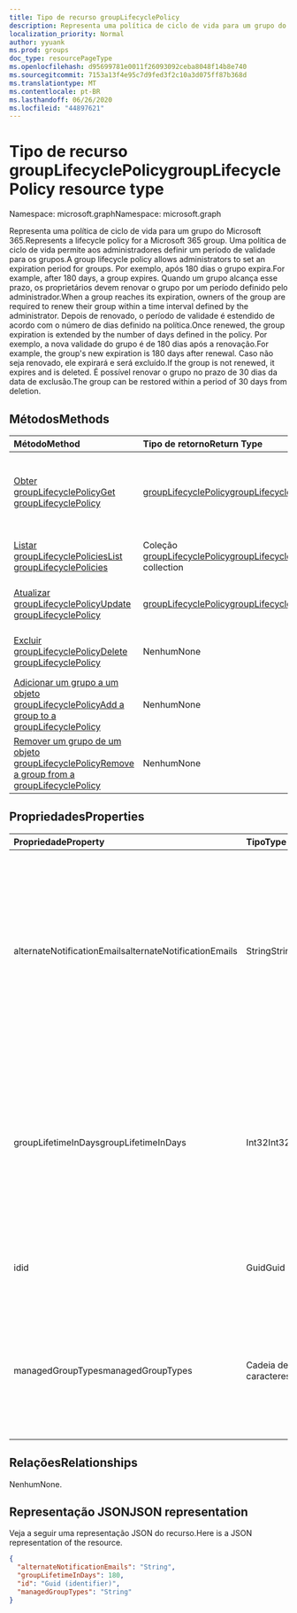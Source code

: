 ```yaml
---
title: Tipo de recurso groupLifecyclePolicy
description: Representa uma política de ciclo de vida para um grupo do Microsoft 365.
localization_priority: Normal
author: yyuank
ms.prod: groups
doc_type: resourcePageType
ms.openlocfilehash: d95699781e0011f26093092ceba8048f14b8e740
ms.sourcegitcommit: 7153a13f4e95c7d9fed3f2c10a3d075ff87b368d
ms.translationtype: MT
ms.contentlocale: pt-BR
ms.lasthandoff: 06/26/2020
ms.locfileid: "44897621"
---
```

# <a name="grouplifecyclepolicy-resource-type"></a><span data-ttu-id="86aa5-103">Tipo de recurso groupLifecyclePolicy</span><span class="sxs-lookup"><span data-stu-id="86aa5-103">groupLifecyclePolicy resource type</span></span>

<span data-ttu-id="86aa5-104">Namespace: microsoft.graph</span><span class="sxs-lookup"><span data-stu-id="86aa5-104">Namespace: microsoft.graph</span></span>

<span data-ttu-id="86aa5-105">Representa uma política de ciclo de vida para um grupo do Microsoft 365.</span><span class="sxs-lookup"><span data-stu-id="86aa5-105">Represents a lifecycle policy for a Microsoft 365 group.</span></span> <span data-ttu-id="86aa5-106">Uma política de ciclo de vida permite aos administradores definir um período de validade para os grupos.</span><span class="sxs-lookup"><span data-stu-id="86aa5-106">A group lifecycle policy allows administrators to set an expiration period for groups.</span></span> <span data-ttu-id="86aa5-107">Por exemplo, após 180 dias o grupo expira.</span><span class="sxs-lookup"><span data-stu-id="86aa5-107">For example, after 180 days, a group expires.</span></span> <span data-ttu-id="86aa5-108">Quando um grupo alcança esse prazo, os proprietários devem renovar o grupo por um período definido pelo administrador.</span><span class="sxs-lookup"><span data-stu-id="86aa5-108">When a group reaches its expiration, owners of the group are required to renew their group within a time interval defined by the administrator.</span></span> <span data-ttu-id="86aa5-109">Depois de renovado, o período de validade é estendido de acordo com o número de dias definido na política.</span><span class="sxs-lookup"><span data-stu-id="86aa5-109">Once renewed, the group expiration is extended by the number of days defined in the policy.</span></span> <span data-ttu-id="86aa5-110">Por exemplo, a nova validade do grupo é de 180 dias após a renovação.</span><span class="sxs-lookup"><span data-stu-id="86aa5-110">For example, the group's new expiration is 180 days after renewal.</span></span> <span data-ttu-id="86aa5-111">Caso não seja renovado, ele expirará e será excluído.</span><span class="sxs-lookup"><span data-stu-id="86aa5-111">If the group is not renewed, it expires and is deleted.</span></span> <span data-ttu-id="86aa5-112">É possível renovar o grupo no prazo de 30 dias da data de exclusão.</span><span class="sxs-lookup"><span data-stu-id="86aa5-112">The group can be restored within a period of 30 days from deletion.</span></span>

## <a name="methods"></a><span data-ttu-id="86aa5-113">Métodos</span><span class="sxs-lookup"><span data-stu-id="86aa5-113">Methods</span></span>

| <span data-ttu-id="86aa5-114">Método</span><span class="sxs-lookup"><span data-stu-id="86aa5-114">Method</span></span> | <span data-ttu-id="86aa5-115">Tipo de retorno</span><span class="sxs-lookup"><span data-stu-id="86aa5-115">Return Type</span></span> | <span data-ttu-id="86aa5-116">Descrição</span><span class="sxs-lookup"><span data-stu-id="86aa5-116">Description</span></span> |
|:---------------|:--------|:----------|
|[<span data-ttu-id="86aa5-117">Obter groupLifecyclePolicy</span><span class="sxs-lookup"><span data-stu-id="86aa5-117">Get groupLifecyclePolicy</span></span>](../api/grouplifecyclepolicy-get.md) | [<span data-ttu-id="86aa5-118">groupLifecyclePolicy</span><span class="sxs-lookup"><span data-stu-id="86aa5-118">groupLifecyclePolicy</span></span>](grouplifecyclepolicy.md) |<span data-ttu-id="86aa5-119">Leia as propriedades e os relacionamentos de um objeto groupLifecyclePolicy.</span><span class="sxs-lookup"><span data-stu-id="86aa5-119">Read properties and relationships of a groupLifecyclePolicy object.</span></span>|
|[<span data-ttu-id="86aa5-120">Listar groupLifecyclePolicies</span><span class="sxs-lookup"><span data-stu-id="86aa5-120">List groupLifecyclePolicies</span></span>](../api/grouplifecyclepolicy-list.md) | <span data-ttu-id="86aa5-121">Coleção [groupLifecyclePolicy](grouplifecyclepolicy.md)</span><span class="sxs-lookup"><span data-stu-id="86aa5-121">[groupLifecyclePolicy](grouplifecyclepolicy.md) collection</span></span> | <span data-ttu-id="86aa5-122">Listar todos os objetos groupLifecyclePolicies.</span><span class="sxs-lookup"><span data-stu-id="86aa5-122">List all the groupLifecyclePolicies.</span></span> |
|[<span data-ttu-id="86aa5-123">Atualizar groupLifecyclePolicy</span><span class="sxs-lookup"><span data-stu-id="86aa5-123">Update groupLifecyclePolicy</span></span>](../api/grouplifecyclepolicy-update.md) | [<span data-ttu-id="86aa5-124">groupLifecyclePolicy</span><span class="sxs-lookup"><span data-stu-id="86aa5-124">groupLifecyclePolicy</span></span>](grouplifecyclepolicy.md) | <span data-ttu-id="86aa5-125">Atualizar um objeto groupLifecyclePolicy.</span><span class="sxs-lookup"><span data-stu-id="86aa5-125">Update a groupLifecyclePolicy object.</span></span> |
|[<span data-ttu-id="86aa5-126">Excluir groupLifecyclePolicy</span><span class="sxs-lookup"><span data-stu-id="86aa5-126">Delete groupLifecyclePolicy</span></span>](../api/grouplifecyclepolicy-delete.md) | <span data-ttu-id="86aa5-127">Nenhum</span><span class="sxs-lookup"><span data-stu-id="86aa5-127">None</span></span> | <span data-ttu-id="86aa5-128">Excluir um objeto groupLifecyclePolicy.</span><span class="sxs-lookup"><span data-stu-id="86aa5-128">Delete a groupLifecyclePolicy object.</span></span> |
|[<span data-ttu-id="86aa5-129">Adicionar um grupo a um objeto groupLifecyclePolicy</span><span class="sxs-lookup"><span data-stu-id="86aa5-129">Add a group to a groupLifecyclePolicy</span></span>](../api/grouplifecyclepolicy-addgroup.md)|<span data-ttu-id="86aa5-130">Nenhum</span><span class="sxs-lookup"><span data-stu-id="86aa5-130">None</span></span>| <span data-ttu-id="86aa5-131">Adicionar um grupo a uma política de ciclo de vida</span><span class="sxs-lookup"><span data-stu-id="86aa5-131">Add a group to a lifecycle policy</span></span> |
|[<span data-ttu-id="86aa5-132">Remover um grupo de um objeto groupLifecyclePolicy</span><span class="sxs-lookup"><span data-stu-id="86aa5-132">Remove a group from a groupLifecyclePolicy</span></span>](../api/grouplifecyclepolicy-removegroup.md)|<span data-ttu-id="86aa5-133">Nenhum</span><span class="sxs-lookup"><span data-stu-id="86aa5-133">None</span></span>| <span data-ttu-id="86aa5-134">Remover um grupo de uma política de ciclo de vida.</span><span class="sxs-lookup"><span data-stu-id="86aa5-134">Remove a group to a lifecycle policy.</span></span> |

## <a name="properties"></a><span data-ttu-id="86aa5-135">Propriedades</span><span class="sxs-lookup"><span data-stu-id="86aa5-135">Properties</span></span>

| <span data-ttu-id="86aa5-136">Propriedade</span><span class="sxs-lookup"><span data-stu-id="86aa5-136">Property</span></span> | <span data-ttu-id="86aa5-137">Tipo</span><span class="sxs-lookup"><span data-stu-id="86aa5-137">Type</span></span> | <span data-ttu-id="86aa5-138">Descrição</span><span class="sxs-lookup"><span data-stu-id="86aa5-138">Description</span></span> |
|:---------------|:--------|:----------|
|<span data-ttu-id="86aa5-139">alternateNotificationEmails</span><span class="sxs-lookup"><span data-stu-id="86aa5-139">alternateNotificationEmails</span></span>|<span data-ttu-id="86aa5-140">String</span><span class="sxs-lookup"><span data-stu-id="86aa5-140">String</span></span>| <span data-ttu-id="86aa5-141">Lista de endereços de email para o envio de notificações para grupos sem proprietários.</span><span class="sxs-lookup"><span data-stu-id="86aa5-141">List of email address to send notifications for groups without owners.</span></span> <span data-ttu-id="86aa5-142">É possível definir vários endereços de email separando-os com ponto-e-vírgula.</span><span class="sxs-lookup"><span data-stu-id="86aa5-142">Multiple email address can be defined by separating email address with a semicolon.</span></span> |
|<span data-ttu-id="86aa5-143">groupLifetimeInDays</span><span class="sxs-lookup"><span data-stu-id="86aa5-143">groupLifetimeInDays</span></span>|<span data-ttu-id="86aa5-144">Int32</span><span class="sxs-lookup"><span data-stu-id="86aa5-144">Int32</span></span>| <span data-ttu-id="86aa5-145">Número de dias antes que um grupo expire e precise ser renovado.</span><span class="sxs-lookup"><span data-stu-id="86aa5-145">Number of days before a group expires and needs to be renewed.</span></span> <span data-ttu-id="86aa5-146">Após renová-lo, o período de validade é estendido de acordo com o número de dias definido.</span><span class="sxs-lookup"><span data-stu-id="86aa5-146">Once renewed, the group expiration is extended by the number of days defined.</span></span> |
|<span data-ttu-id="86aa5-147">id</span><span class="sxs-lookup"><span data-stu-id="86aa5-147">id</span></span>|<span data-ttu-id="86aa5-148">Guid</span><span class="sxs-lookup"><span data-stu-id="86aa5-148">Guid</span></span>| <span data-ttu-id="86aa5-149">Um identificador exclusivo de uma política.</span><span class="sxs-lookup"><span data-stu-id="86aa5-149">A unique identifier for a policy.</span></span> <span data-ttu-id="86aa5-150">Somente leitura.</span><span class="sxs-lookup"><span data-stu-id="86aa5-150">Read-only.</span></span>|
|<span data-ttu-id="86aa5-151">managedGroupTypes</span><span class="sxs-lookup"><span data-stu-id="86aa5-151">managedGroupTypes</span></span>|<span data-ttu-id="86aa5-152">Cadeia de caracteres</span><span class="sxs-lookup"><span data-stu-id="86aa5-152">String</span></span>| <span data-ttu-id="86aa5-153">O tipo de grupo ao qual se aplica a política de expiração.</span><span class="sxs-lookup"><span data-stu-id="86aa5-153">The group type for which the expiration policy applies.</span></span> <span data-ttu-id="86aa5-154">Os valores possíveis são **All**, **Selected** ou **None**.</span><span class="sxs-lookup"><span data-stu-id="86aa5-154">Possible values are **All**, **Selected** or **None**.</span></span> |

## <a name="relationships"></a><span data-ttu-id="86aa5-155">Relações</span><span class="sxs-lookup"><span data-stu-id="86aa5-155">Relationships</span></span>

<span data-ttu-id="86aa5-156">Nenhum</span><span class="sxs-lookup"><span data-stu-id="86aa5-156">None.</span></span>

## <a name="json-representation"></a><span data-ttu-id="86aa5-157">Representação JSON</span><span class="sxs-lookup"><span data-stu-id="86aa5-157">JSON representation</span></span>

<span data-ttu-id="86aa5-158">Veja a seguir uma representação JSON do recurso.</span><span class="sxs-lookup"><span data-stu-id="86aa5-158">Here is a JSON representation of the resource.</span></span>

<!--{
  "blockType": "resource",
  "optionalProperties": [],
  "keyProperty": "id",
  "baseType": "microsoft.graph.entity",
  "@odata.type": "microsoft.graph.groupLifecyclePolicy"
}-->

```json
{
  "alternateNotificationEmails": "String",
  "groupLifetimeInDays": 180,
  "id": "Guid (identifier)",
  "managedGroupTypes": "String"
}

```

<!-- uuid: 8fcb5dbc-d5aa-4681-8e31-b001d5168d79
2015-10-25 14:57:30 UTC -->
<!-- {
  "type": "#page.annotation",
  "description": "groupLifecyclePolicy resource",
  "keywords": "",
  "section": "documentation",
  "tocPath": ""
}-->
